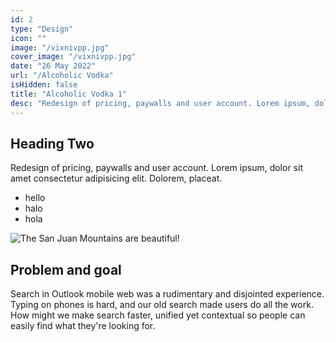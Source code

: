 ```yaml
---
id: 2
type: "Design"
icon: ""
image: "/vixnivpp.jpg"
cover_image: "/vixnivpp.jpg"
date: "26 May 2022"
url: "/Alcoholic Vodka"
isHidden: false
title: "Alcoholic Vodka 1"
desc: "Redesign of pricing, paywalls and user account. Lorem ipsum, dolor sit amet consectetur adipisicing elit. Dolorem, placeat"
---
```


## Heading Two

Redesign of pricing, paywalls and user account. Lorem ipsum, dolor sit amet consectetur adipisicing elit. Dolorem, placeat.

- hello
- halo
- hola

![The San Juan Mountains are beautiful!](https://images.unsplash.com/photo-1653530611545-6d3fdbcb586f?crop=entropy&cs=tinysrgb&fm=jpg&ixlib=rb-1.2.1&q=80&raw_url=true&ixid=MnwxMjA3fDB8MHxwaG90by1wYWdlfHx8fGVufDB8fHx8&auto=format&fit=crop&w=2787 "San Juan Mountains")

## Problem and goal

Search in Outlook mobile web was a rudimentary and disjointed experience. Typing on phones is hard, and our old search made users do all the work. How might we make search faster, unified yet contextual so people can easily find what they're looking for.

